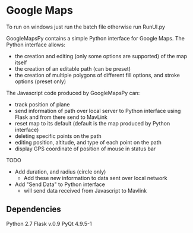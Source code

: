 Google Maps
============

To run on windows just run the batch file otherwise run RunUI.py 

GoogleMapsPy contains a simple Python interface for Google Maps. The Python interface allows:

* the creation and editing (only some options are supported) of the map itself
* the creation of an editable path (can be preset)
* the creation of multiple polygons of different fill options, and stroke options (preset only)

The Javascript code produced by GoogleMapsPy can:

* track position of plane
* send information of path over local server to Python interface using Flask and from there send to MavLink
* reset map to its default (default is the map produced by Python interface)
* deleting specific points on the path
* editing position, altitude, and type of each point on the path
* display GPS coordinate of position of mouse in status bar

TODO
* Add duration, and radius (circle only)
  * Add these new information to data sent over local network
* Add "Send Data" to Python interface
  * will send data received from Javascript to Mavlink

Dependencies 
------------

Python 2.7 
Flask v.0.9 
PyQt 4.9.5-1 
